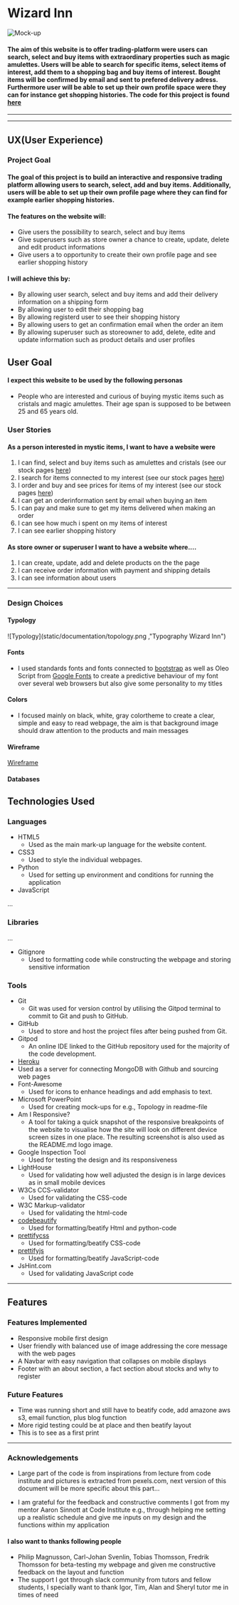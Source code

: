 # Wizard Inn

![Mock-up](static/documentation/mockup.png "Mock-up Wizard Inn")

#### The aim of this website is to offer trading-platform were users can search, select and buy items with extraordinary properties such as magic amulettes. Users will be able to search for specific items, select items of interest, add them to a shopping bag and buy items of interest. Bought items will be confirmed by email and sent to prefered delivery adress. Furthermore user will be able to set up their own profile space were they can for instance get shopping histories. The code for this project is found [here](https://totebo.herokuapp.com/ "Link to Wizard Inn deployed homepage")


------
-----

## UX(User Experience)

### Project Goal

#### The goal of this project is to build an interactive and responsive trading platform allowing users to search, select, add and buy items. Additionally, users will be able to set up their own profile page where they can find for example earlier shopping histories.

#### The features on the website will:
- Give users the possibility to search, select and buy items
- Give superusers such as store owner a chance to create, update, delete and edit product informations
- Give users a to opportunity to create their own profile page and see earlier shopping history


#### I will achieve this by:
- By allowing user search, select and buy items and add their delivery information on a shipping form
- By allowing user to edit their shopping bag
- By allowing registerd user to see their shopping history
- By allowing users to get an confirmation email when the order an item
- By allowing superuser such as storeowner to add, delete, edite and update information such as product details and user profiles

## User Goal

#### I expect this website to be used by the following personas
- People who are interested and curious of buying mystic items such as cristals and magic amulettes. Their age span is supposed to be between 25 and 65 years old.

### User Stories

#### As a person interested in mystic items, I want to have a website were 

1.	I can find, select and buy items such as amulettes and cristals (see our stock pages [here]( https://totebo.herokuapp.com/get_stockinfo  "Example from stocks page"))
2.	I search for items connected to my interest (see our stock pages [here]( http://totebo.herokuapp.com/profile/user  "Example from profile page"))
3.	I order and buy and see prices for items of my interest (see our stock pages [here]( http://totebo.herokuapp.com/toolbox "Example from profile page"))
4. I can get an orderinformation sent by email when buying an item
5. I can pay and make sure to get my items delivered when making an order
6. I can see how much i spent on my items of interest
7. I can see earlier shopping history

#### As store owner or superuser I want to have a website where....
1.	I can create, update, add and delete products on the the page
2.	I can receive order information with payment and shipping details
3.	I can see information about users

-----

### Design Choices

#### Typology
![Typology](static/documentation/topology.png ,"Typography Wizard Inn")

#### Fonts 
- I used standards fonts and fonts connected to [bootstrap]( https://getbootstrap.com/ ) as well as Oleo Script from [Google Fonts]( https://fonts.google.com/ ) to create a predictive behaviour of my font over several web browsers but also give some personality to my titles

#### Colors

- I focused mainly on black, white, gray colortheme to create a clear, simple and easy to read webpage, the aim is that background image should draw attention to the products and main messages

#### Wireframe
[Wireframe](static/documentation/ShopInn.pdf "Wireframe Wizard Inn")

#### Databases



## Technologies Used

### Languages

- HTML5
  - Used as the main mark-up language for the website content.
- CSS3
  - Used to style the individual webpages.
- Python
  - Used for setting up environment and conditions for running the application
- JavaScript

...

### Libraries

...
- Gitignore
  - Used to formatting code while constructing the webpage and storing sensitive information

### Tools
- Git
  - Git was used for version control by utilising the Gitpod terminal to commit to Git and push to GitHub.
- GitHub
  - Used to store and host the project files after being pushed from Git.
- Gitpod
  - An online IDE linked to the GitHub repository used for the majority of the code development.
- [Heroku]( https://www.heroku.com/)
 - Used as a server for connecting MongoDB with Github and sourcing web pages
- Font-Awesome
  - Used for icons to enhance headings and add emphasis to text.
- Microsoft PowerPoint
  - Used for creating mock-ups for e.g., Topology in readme-file
- Am I Responsive?
  - A tool for taking a quick snapshot of the responsive breakpoints of the website to visualise how the site will look on different device screen sizes in one place. The resulting screenshot is also used as the README.md logo image.
- Google Inspection Tool
  - Used for testing the design and its responsiveness
- LightHouse
  - Used for validating how well adjusted the design is in large devices as in small mobile devices
- W3Cs CCS-validator
  - Used for validating the CSS-code
- W3C Markup-validator
  - Used for validating the html-code
-  [codebeautify](https://codebeautify.org/)
   - Used for formatting/beatify Html and python-code
-  [prettifycss](https://www.prettifycss.com )
   - Used for formatting/beatify CSS-code
-  [prettifyjs]( https://www.prettifyjs.net/)
   - Used for formatting/beatify JavaScript-code
- JsHint.com
    - Used for validating JavaScript code
---

## Features

### Features Implemented

- Responsive mobile first design 
- User friendly with balanced use of image addressing the core message with the web pages 
- A Navbar with easy navigation that collapses on mobile displays
- Footer with an about section, a fact section about stocks and why to register  


### Future Features

- Time was running short and still have to beatify code, add amazone aws s3, email function, plus blog function
- More rigid testing could be at place and then beatify layout 
- This is to see as a first print 

---



### Acknowledgements

- Large part of the code is from inspirations from lecture from code institute and pictures is extracted from pexels.com,
next version of this document will be more specific about this part...

- I am grateful for the feedback and constructive comments I got from my mentor Aaron Sinnott at Code Institute e.g., through helping me setting up a realistic schedule and give me inputs on my design and the functions within my application 
#### I also want to thanks following people

- Philip Magnusson, Carl-Johan Svenlin, Tobias Thomsson, Fredrik Thomsson for beta-testing my webpage and given me constructive feedback on the layout and function
- The support I got through slack community from tutors and fellow students, I specially want to thank Igor, Tim, Alan and Sheryl tutor me in times of need 